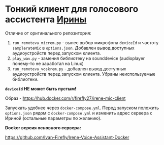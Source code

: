 # Тонкий клиент для голосового ассистента [Ирины](https://github.com/janvarev/Irene-Voice-Assistant)


Отличие от оригинального репозитория:
1. `run_remoteva_micrem.py` - вынес выбор микрофона `deviceId` и частоту `samplerateMic` в `options.json`. Добавлен вывод доступных аудиоустройств перед запуском клиента.
2. `play_wav.py` - заменил библиотеку на sounddevice (audioplayer почему-то не заработал на Linux)
3. `run_remoteva_voskrem.py` - добавлен вывод доступных аудиоустройств перед запуском клиента. Убраны неиспользуемые библиотеки.

**`deviceId` НЕ может быть пустым!**

Образ - https://hub.docker.com/r/firefly27/irene-mic-client

Запускать удобнее через `docker-compose.yml`. Перед запуском положить `options.json` рядом с `docker-compose.yml` и изменить адрес сервера с Ириной (остальные параметры по желанию).

**Docker версия основного сервера:**

https://github.com/Ivan-Firefly/Irene-Voice-Assistant-Docker
